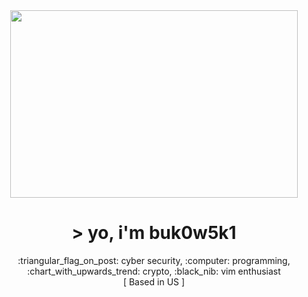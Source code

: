<div align=center>
    <img width="460" height="300" src="https://i.pinimg.com/originals/bc/6c/17/bc6c171eee288a2f1e124c749303b24e.gif">
</div>

<h1 align=center>> yo, i'm buk0w5k1</h1>
<p align="center">:triangular_flag_on_post: cyber security, :computer: programming, :chart_with_upwards_trend: crypto, :black_nib: vim enthusiast
 <br/>[ Based in US ]
</p>
